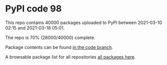 # PyPI code 98

This repo contains 40000 packages uploaded to PyPI between 
2021-03-10 02:15 and 2021-03-18 05:01.

The repo is 70% (28000/40000) complete.

Package contents can be found [in the code branch](https://github.com/pypi-data/pypi-mirror-98/tree/code/packages).

A browsable package list for all repositories [all packages here](https://pypi-data.github.io/website/repositories/pypi-mirror-98).


